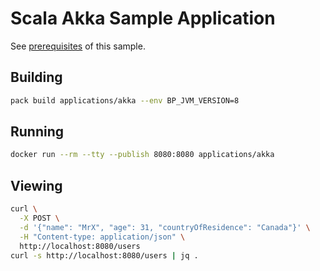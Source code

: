 # Scala Akka Sample Application

See [prerequisites](https://paketo.io/docs/howto/java/#prerequisites) of this sample.

## Building

```bash
pack build applications/akka --env BP_JVM_VERSION=8
```

## Running

```bash
docker run --rm --tty --publish 8080:8080 applications/akka
```

## Viewing

```bash
curl \
  -X POST \
  -d '{"name": "MrX", "age": 31, "countryOfResidence": "Canada"}' \
  -H "Content-type: application/json" \
  http://localhost:8080/users
curl -s http://localhost:8080/users | jq .
```
